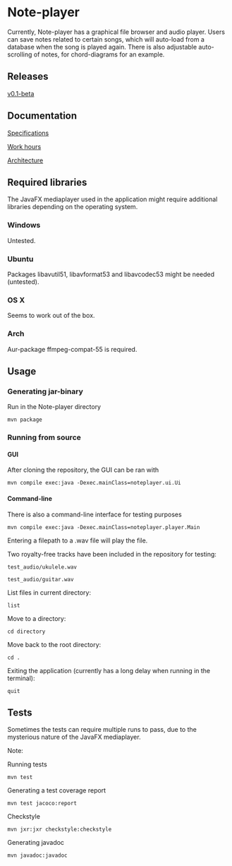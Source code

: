 # Note-player

Currently, Note-player has a graphical file browser and audio player. Users can save notes related to certain songs, which will auto-load from a database when the song is played again. There is also adjustable auto-scrolling of notes, for chord-diagrams for an example.

## Releases

[v0.1-beta](https://github.com/Teo44/ot-harjoitustyo/releases/tag/v0.1.-beta)

## Documentation

[Specifications](https://github.com/Teo44/ot-harjoitustyo/blob/master/documentation/specifications.md)

[Work hours](https://github.com/Teo44/ot-harjoitusotyo/blob/master/documentation/work_hours.md)

[Architecture](https://github.com/Teo44/ot-harjoitustyo/blob/master/documentation/architecture.md)

## Required libraries

The JavaFX mediaplayer used in the application might require additional libraries depending on the operating system. 

### Windows

Untested.

### Ubuntu

Packages libavutil51, libavformat53 and libavcodec53 might be needed (untested). 

### OS X

Seems to work out of the box.

### Arch

Aur-package ffmpeg-compat-55 is required.



## Usage

### Generating jar-binary

Run in the Note-player directory
```
mvn package
```

### Running from source

#### GUI

After cloning the repository, the GUI can be ran with
```
mvn compile exec:java -Dexec.mainClass=noteplayer.ui.Ui
```

#### Command-line

There is also a command-line interface for testing purposes
```
mvn compile exec:java -Dexec.mainClass=noteplayer.player.Main
```

Entering a filepath to a .wav file will play the file.

Two royalty-free tracks have been included in the repository for testing:

```
test_audio/ukulele.wav

test_audio/guitar.wav
```

List files in current directory:
```
list
```
Move to a directory:
```
cd directory
```

Move back to the root directory:
```
cd .
```

Exiting the application (currently has a long delay when running in the terminal):

```
quit
```

## Tests

Sometimes the tests can require multiple runs to pass, due to the mysterious nature of the JavaFX mediaplayer.

Note: 

Running tests

```
mvn test
```

Generating a test coverage report

```
mvn test jacoco:report
```

Checkstyle
```
mvn jxr:jxr checkstyle:checkstyle
```

Generating javadoc
```
mvn javadoc:javadoc
```
